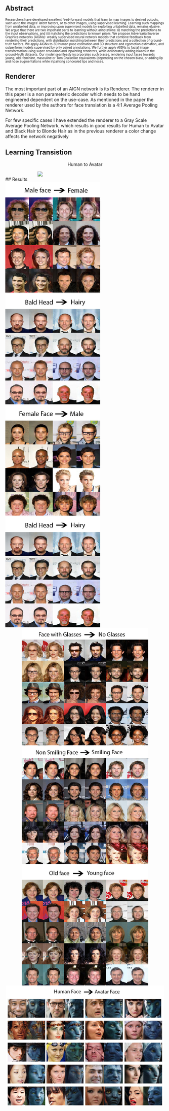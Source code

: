 ## Abstract
<p  style="font-size:70%;">Researchers have developed excellent feed-forward
models that learn to map images to desired outputs, such as
to the images’ latent factors, or to other images, using supervised
learning. Learning such mappings from unlabelled
data, or improving upon supervised models by exploiting
unlabelled data, remains elusive. We argue that there are
two important parts to learning without annotations: (i)
matching the predictions to the input observations, and (ii)
matching the predictions to known priors. We propose Adversarial
Inverse Graphics networks (AIGNs): weakly supervised
neural network models that combine feedback from
rendering their predictions, with distribution matching between
their predictions and a collection of ground-truth
factors. We apply AIGNs to 3D human pose estimation
and 3D structure and egomotion estimation, and outperform
models supervised by only paired annotations. We
further apply AIGNs to facial image transformation using
super-resolution and inpainting renderers, while deliberately
adding biases in the ground-truth datasets. Our model
seamlessly incorporates such biases, rendering input faces
towards young, old, feminine, masculine or Tom Cruiselike
equivalents (depending on the chosen bias), or adding
lip and nose augmentations while inpainting concealed lips
and noses.</p>

## Renderer

The most important part of an AIGN network is its Renderer. The renderer in this paper is a non parameteric decoder which needs to be hand engineered dependent on the use-case.
As mentioned in the paper the renderer used by the authors for face translation is a 4:1 Average Pooling Network.

For few specific cases I have extended the renderer to a Gray Scale Average Pooling Network, which results in good results for  Human to Avatar and Black Hair to Blonde Hair as in the previous renderer a color change affects the network negatively 

## Learning Transistion
<p style="text-align: center;">Human to Avatar</p>
<img src="out.gif" width="300" style="display: block;margin-left:auto;margin-right: auto;">
## Results
<div>
    <img src="finalcollage/best_female.jpg" width="300" style="display: inline-block;margin-right:20%">
    <img src="finalcollage/best_bald.jpg" width="300" style="display: inline-block;">
</div>
<div>
    <img src="finalcollage/best_male.jpg" width="300" style="display: inline-block;margin-right:20%">
    <img src="finalcollage/best_bald.jpg" width="300" style="display: inline-block">
</div>
<img src="finalcollage/best_noglasses.jpg" width="400" style="display: block;margin-left:auto;margin-right: auto;">
    <img src="finalcollage/best_smiling.jpg" width="400" style="display: block;margin-left:auto;margin-right: auto;">
    <img src="finalcollage/best_young.jpg" width="400" style="display: block;margin-left:auto;margin-right: auto;">
    
<img src="finalcollage/best_avatar.jpg" width="500" style="display: block;margin-left:auto;margin-right: auto;">


